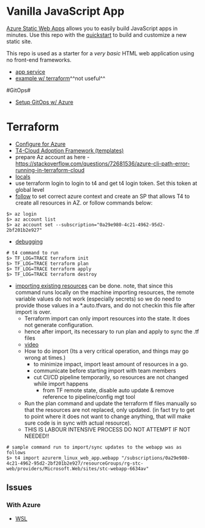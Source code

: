 # Vanilla JavaScript App


[Azure Static Web Apps](https://docs.microsoft.com/azure/static-web-apps/overview) allows you to easily build JavaScript apps in minutes. Use this repo with the [quickstart](https://docs.microsoft.com/azure/static-web-apps/getting-started?tabs=vanilla-javascript) to build and customize a new static site.

This repo is used as a starter for a _very basic_ HTML web application using no front-end frameworks.
 - [app service](https://www.cloudiqtech.com/deploy-a-web-app-in-azure-app-service-using-terraform/ )
 - [example w/ terraform](https://medium.com/bb-tutorials-and-thoughts/how-to-create-a-static-website-on-azure-with-terraform-9971e55e2884 )^^not useful^^

#GitOps#
- [Setup GitOps w/ Azure](https://github.com/Azure/login#configure-a-service-principal-with-a-secret )

 # Terraform
 - [Configure for Azure](https://registry.terraform.io/providers/hashicorp/azurerm/2.35.0/docs/guides/service_principal_client_secret#configuring-the-service-principal-in-terraform )
 - [T4-Cloud Adoption Framework (templates)](https://github.com/aztfmod/terraform-azurerm-caf )
 - prepare Az account as here - https://stackoverflow.com/questions/72681536/azure-cli-path-error-running-in-terraform-cloud
- [locals](https://spacelift.io/blog/terraform-locals )
 - use terraform login to login to t4 and get t4 login token. Set this token at global level
 - [follow](https://registry.terraform.io/providers/hashicorp/azurerm/latest/docs/guides/service_principal_client_secret#creating-a-service-principal-using-the-azure-cli ) to set correct azure context and create an SP that allows T4 to create all 
 resources in AZ. or follow commands below:
 ```shell
 $> az login
 $> az account list
 $> az account set --subscription="0a29e980-4c21-4962-95d2-2bf201b2e927"
 ```
    
- [debugging](https://www.jorgebernhardt.com/terraform-troubleshooting-logging/ )

```shell
# t4 command to run
$> TF_LOG=TRACE terraform init
$> TF_LOG=TRACE terraform plan
$> TF_LOG=TRACE terraform apply
$> TF_LOG=TRACE terraform destroy

```

- [importing existing resources](https://marcelzehner.ch/2020/07/04/how-to-bring-existing-azure-resources-under-terraform-management/ ) can be done.
    note, that since this command runs locally on the machine importing resources, the remote variable values do not work (especially secrets)
    so we do need to provide those values in a *.auto.tfvars, and do not checkin this file after import is over.
    - Terraform import can only import resources into the state. It does not generate configuration.
    - hence after import, its necessary to run plan and apply to sync the .tf files
    - [video](https://www.youtube.com/watch?v=VNBi-HhVX_Q )
    - How to do import (Its a very critical operation, and things may go wrong at times.)
        - to minimize impact, import least amount of resources in a go.
        - communicate before starting import with team members
        - cut CI/CD pipeline temporarily, so resources are not changed while import happens
            -  from TF remote state, disable auto update & remove reference to pipeline/config mgt tool
    - Run the plan command and update the terraform tf files manually so that the resources are not replaced, only updated. (in fact try to get to point where it does not want to change anything, that will make sure code is in sync with actual resource).
    - THIS IS LABOUR INTENSIVE PROCESS DO NOT ATTEMPT IF NOT NEEDED!!
    
```shell
# sample command run to import/sync updates to the webapp was as follows 
$> t4 import azurerm_linux_web_app.webapp "/subscriptions/0a29e980-4c21-4962-95d2-2bf201b2e927/resourceGroups/rg-stc-web/providers/Microsoft.Web/sites/stc-webapp-6634av"
```

## Issues ##
### With Azure ###
- [WSL](https://github.com/microsoft/WSL/issues/8022 )